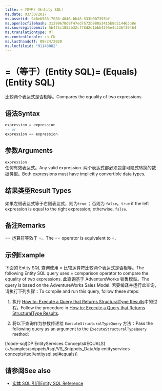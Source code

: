```yaml
---
title: =（等于）(Entity SQL)
ms.date: 03/30/2017
ms.assetid: 948eb588-7080-4046-bb48-633b007393bf
ms.openlocfilehash: 31299670d9f47ed7672b980a3415b8d214463b8e
ms.sourcegitcommit: 5b475c1855b32cf78d2d1bbb4295e4c236f39464
ms.translationtype: MT
ms.contentlocale: zh-CN
ms.lasthandoff: 09/24/2020
ms.locfileid: "91148082"
---
```

# <a name="-equals-entity-sql"></a><span data-ttu-id="b0317-102">=（等于）(Entity SQL)</span><span class="sxs-lookup"><span data-stu-id="b0317-102">= (Equals) (Entity SQL)</span></span>

<span data-ttu-id="b0317-103">比较两个表达式是否相等。</span><span class="sxs-lookup"><span data-stu-id="b0317-103">Compares the equality of two expressions.</span></span>  
  
## <a name="syntax"></a><span data-ttu-id="b0317-104">语法</span><span class="sxs-lookup"><span data-stu-id="b0317-104">Syntax</span></span>  
  
```sql  
expression = expression  
-- or
expression == expression  
```  
  
## <a name="arguments"></a><span data-ttu-id="b0317-105">参数</span><span class="sxs-lookup"><span data-stu-id="b0317-105">Arguments</span></span>  

 `expression`  
 <span data-ttu-id="b0317-106">任何有效表达式。</span><span class="sxs-lookup"><span data-stu-id="b0317-106">Any valid expression.</span></span> <span data-ttu-id="b0317-107">两个表达式都必须包含可隐式转换的数据类型。</span><span class="sxs-lookup"><span data-stu-id="b0317-107">Both expressions must have implicitly convertible data types.</span></span>  
  
## <a name="result-types"></a><span data-ttu-id="b0317-108">结果类型</span><span class="sxs-lookup"><span data-stu-id="b0317-108">Result Types</span></span>  

 <span data-ttu-id="b0317-109">如果左侧表达式等于右侧表达式，则为`true` ；否则为 `false`。</span><span class="sxs-lookup"><span data-stu-id="b0317-109">`true` if the left expression is equal to the right expression; otherwise, `false`.</span></span>  
  
## <a name="remarks"></a><span data-ttu-id="b0317-110">备注</span><span class="sxs-lookup"><span data-stu-id="b0317-110">Remarks</span></span>  

 <span data-ttu-id="b0317-111">== 运算符等效于 =。</span><span class="sxs-lookup"><span data-stu-id="b0317-111">The == operator is equivalent to =.</span></span>  
  
## <a name="example"></a><span data-ttu-id="b0317-112">示例</span><span class="sxs-lookup"><span data-stu-id="b0317-112">Example</span></span>  

 <span data-ttu-id="b0317-113">下面的 Entity SQL 查询使用 = 比较运算符比较两个表达式是否相等。</span><span class="sxs-lookup"><span data-stu-id="b0317-113">The following Entity SQL query uses = comparison operator to compare the equality of two expressions.</span></span> <span data-ttu-id="b0317-114">此查询基于 AdventureWorks 销售模型。</span><span class="sxs-lookup"><span data-stu-id="b0317-114">The query is based on the AdventureWorks Sales Model.</span></span> <span data-ttu-id="b0317-115">若要编译并运行此查询，请执行下列步骤：</span><span class="sxs-lookup"><span data-stu-id="b0317-115">To compile and run this query, follow these steps:</span></span>  
  
1. <span data-ttu-id="b0317-116">执行 [How to: Execute a Query that Returns StructuralType Results](../how-to-execute-a-query-that-returns-structuraltype-results.md)中的过程。</span><span class="sxs-lookup"><span data-stu-id="b0317-116">Follow the procedure in [How to: Execute a Query that Returns StructuralType Results](../how-to-execute-a-query-that-returns-structuraltype-results.md).</span></span>  
  
2. <span data-ttu-id="b0317-117">将以下查询作为参数传递给 `ExecuteStructuralTypeQuery` 方法：</span><span class="sxs-lookup"><span data-stu-id="b0317-117">Pass the following query as an argument to the `ExecuteStructuralTypeQuery` method:</span></span>  
  
 [!code-sql[DP EntityServices Concepts#EQUALS](~/samples/snippets/tsql/VS_Snippets_Data/dp entityservices concepts/tsql/entitysql.sql#equals)]  
  
## <a name="see-also"></a><span data-ttu-id="b0317-118">请参阅</span><span class="sxs-lookup"><span data-stu-id="b0317-118">See also</span></span>

- [<span data-ttu-id="b0317-119">实体 SQL 引用</span><span class="sxs-lookup"><span data-stu-id="b0317-119">Entity SQL Reference</span></span>](entity-sql-reference.md)
